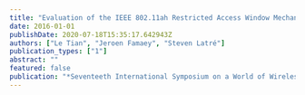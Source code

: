 ```yaml
---
title: "Evaluation of the IEEE 802.11ah Restricted Access Window Mechanism for dense IoT networks"
date: 2016-01-01
publishDate: 2020-07-18T15:35:17.642943Z
authors: ["Le Tian", "Jeroen Famaey", "Steven Latré"]
publication_types: ["1"]
abstract: ""
featured: false
publication: "*Seventeeth International Symposium on a World of Wireless*"
---
```


